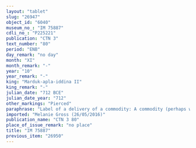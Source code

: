```yaml
---
layout: "tablet"
slug: "26947"
object_id: "6040"
museum_no_: "IM 75887"
cdli_no_: "P225221"
publication: "CTN 3"
text_number: "80"
period: "ENB"
day_remark: "no day"
month: "XI"
month_remark: "-"
year: "10"
year_remark: "-"
king: "Marduk-apla-iddina II"
king_remark: "-"
julian_date: "712 BCE"
julian_date_year: "712"
other_markings: "Pierced"
paraphrase: "Label of a delivery of a commodity: A commodity (perhaps wool) from <strong><sup>f</sup>B</strong> is under the administrative authority of (<em>&scaron;a qātē</em>) <strong>A</strong>.<br /> &nbsp;<br /> <strong>A</strong> = Bau-alsi-ki-abluṭ; <strong><sup>f</sup>B</strong> = <sup>f</sup>Ilitti<br /> <br /> &nbsp;"
imported: "Melanie Gross (26/05/2016)"
publication_name: "CTN 3 80"
place_of_issue_remark: "no place"
title: "IM 75887"
previous_item: "26950"
---
```

